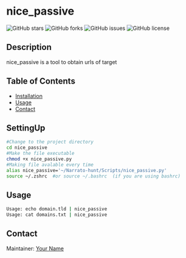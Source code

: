 # nice_passive

![GitHub stars](https://img.shields.io/github/stars/amins-m/Hunt)
![GitHub forks](https://img.shields.io/github/forks/amins-m/Hunt)
![GitHub issues](https://img.shields.io/github/issues/amins-m/Hunt)
![GitHub license](https://img.shields.io/github/license/amins-m/Hunt)

## Description
nice_passive is a tool to obtain urls of target

## Table of Contents
- [Installation](#SettingUp)
- [Usage](#usage)
- [Contact](#contact)

## SettingUp
```sh
#Change to the project directory
cd nice_passive
#Make the file executable 
chmod +x nice_passive.py
#Making file avalable every time 
alias nice_passive='~/Narrato-hunt/Scripts/nice_passive.py'
source ~/.zshrc  #or source ~/.bashrc  (if you are using bashrc)
```

## Usage
```sh
Usage: echo domain.tld | nice_passive
Usage: cat domains.txt | nice_passive
```

## Contact
Maintainer: [Your Name](https://github.com/amins-m)  


